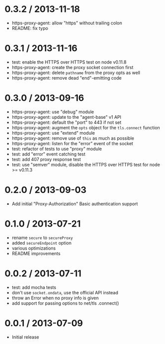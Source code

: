 
0.3.2 / 2013-11-18
==================

  * https-proxy-agent: allow "https" without trailing colon
  * README: fix typo

0.3.1 / 2013-11-16
==================

  * test: enable the HTTPS over HTTPS test on node v0.11.8
  * https-proxy-agent: create the proxy socket connection first
  * https-proxy-agent: delete `pathname` from the proxy opts as well
  * https-proxy-agent: remove dead "end"-emitting code

0.3.0 / 2013-09-16
==================

 * https-proxy-agent: use "debug" module
 * https-proxy-agent: update to the "agent-base" v1 API
 * https-proxy-agent: default the "port" to 443 if not set
 * https-proxy-agent: augment the `opts` object for the `tls.connect` function
 * https-proxy-agent: use "extend" module
 * https-proxy-agent: remove use of `this` as much as possible
 * https-proxy-agent: listen for the "error" event of the socket
 * test: refactor of tests to use "proxy" module
 * test: add "error" event catching test
 * test: add 407 proxy response test
 * test: use "semver" module, disable the HTTPS over HTTPS test for node >= v0.11.3

0.2.0 / 2013-09-03
==================

 * Add initial "Proxy-Authorization" Basic authentication support

0.1.0 / 2013-07-21
==================

 * rename `secure` to `secureProxy`
 * added `secureEndpoint` option
 * various optimizations
 * README improvements

0.0.2 / 2013-07-11
==================

 * test: add mocha tests
 * don't use `socket.ondata`, use the official API instead
 * throw an Error when no proxy info is given
 * add support for passing options to net/tls .connect()

0.0.1 / 2013-07-09
==================

 * Initial release
